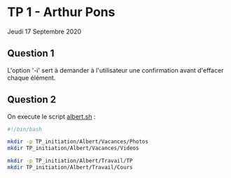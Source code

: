 # TP 1 - Arthur Pons
Jeudi 17 Septembre 2020

## Question 1
L'option '-i' sert à demander à l'utilisateur une confirmation avant d'effacer chaque élément.

## Question 2
On execute le script [albert.sh](https://github.com/unguest/dut_rt/blob/master/RTAM1105/albert.sh) : 

```bash
#!/bin/bash

mkdir -p TP_initiation/Albert/Vacances/Photos
mkdir TP_initiation/Albert/Vacances/Videos

mkdir -p TP_initiation/Albert/Travail/TP
mkdir TP_initiation/Albert/Travail/Cours
```
